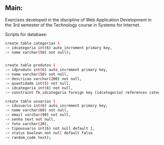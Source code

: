 ## Main:
Exercises developed in the discipline of Web Application Development in the 3rd semester of the Technology course in Systems for Internet.

Scripts for database:

```bash
create table categorias (
-> idcategoria int(6) auto_increment primary key,
-> nome varchar(50) not null); 


create table produtos (
-> idproduto int(6) auto_increment primary key, 
-> nome varchar(50) not null,
-> descricao varchar(200) not null, 
-> quantidade int(5) not null, 
-> idcategoria int(6) not null,
-> constraint fk_idcategoria foreign key (idcategoria) references categorias(idcategoria)); 

create table usuarios (
-> idusuario int(6) auto_increment primary key,
-> nome varchar(60) not null,
-> email varchar(80) not null,
-> senha text not null,
-> foto varchar(20),
-> tipousuario int(6) not null default 1,
-> status boolean not null default false
-> random_code text);

```